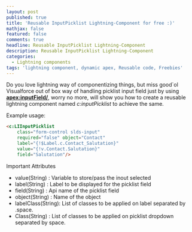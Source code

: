 ```yaml
---
layout: post
published: true
title: 'Reusable InputPicklist Lightning-Component for free :)'
mathjax: false
featured: false
comments: true
headline: Reusable InputPicklist Lightning-Component
description: Reusable InputPicklist Lightning-Component
categories:
  - Lightning components
tags: 'lightning component, dynamic apex, Reusable code, Freebies'
---
```

Do you love lightning way of componentizing things, but miss good\`ol Visualforce out of box way of handling picklist input field just by using **<apex:inputField/>**, worry no more, will show you how to create a reusable lightning component named *c:inputPicklist* to achieve the same.


Example usage:
```html
<c:LIInputPicklist 
	class="form-control slds-input"
    required="false" object="Contact"
    label="{!$Label.c.Contact_Salutation}"
    value="{!v.Contact.Salutation}"
    field="Salutation"/>
```
Important Attributes
- value(String)     : Variable to store/pass the inout selected
- label(String)     : Label to be displayed for the picklist field
- field(String)     : Api name of the picklist field
- object(String)    : Name of the object
- labelClass(String): List of classes to be applied on label separated by .space.
- Class(String)     : List of classes to be applied on picklist dropdown separated by space.

